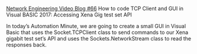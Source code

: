<a href="https://youtu.be/Jft1-d-W7S4">Network Engineering Video Blog #66</a> How to code TCP Client and GUI in Visual BASIC 2017: Accessing Xena Gig test set API

In today’s Automation Minute, we are going to create a small GUI in Visual Basic that uses the Socket.TCPClient class to send commands to our Xena gigabit test set’s API and uses the Sockets.NetworkStream class to read the responses back.
